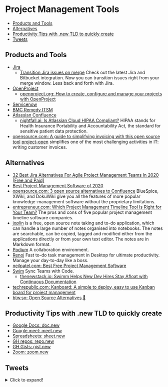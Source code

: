 # Project Management Tools
- [Products and Tools](#products-and-tools)
- [Alternatives](#alternatives)
- [Productivity Tips with .new TLD to quickly create](#productivity-tips-with-new-tld-to-quickly-create)
- [Tweets](#tweets)

## Products and Tools
- [Jira](https://www.atlassian.com/software/jira)
    - [Transition Jira issues on merge](https://bitbucket.org/blog/transition-jira-issues-on-merge) Check out the latest 
Jira and Bitbucket integration. Now you can transition issues right from your merge window. Less back and forth with Jira.
- [OpenProject](https://www.openproject.org/)
    - [openproject.org: How to create, configure and manage your projects with OpenProject](https://www.openproject.org/create-configure-manage-projects-openproject/)
- [Servicenow](https://www.servicenow.com/)
- [BMC Remedy ITSM](https://www.bmcsoftware.es/it-solutions/remedy-itsm.html)
- [Atlassian Confluence](https://www.atlassian.com/software/confluence)
    - [nightfall.ai: Is Atlassian Cloud HIPAA Compliant?](https://nightfall.ai/atlassian-cloud-hipaa-compliant) HIPAA stands for Health Insurance Portability and Accountability Act, the standard for sensitive patient data protection.
- [opensource.com: A guide to simplifying invoicing with this open source tool](https://opensource.com/article/21/7/open-source-invoicing-po) [project-open](https://www.project-open.com/) simplifies one of the most challenging activities in IT: writing customer invoices.

## Alternatives
- [32 Best Jira Alternatives For Agile Project Management Teams In 2020 [Free and Paid]](https://dzone.com/articles/32-best-jira-alternatives-for-agile-project-manage) 
- [Best Project Management Software of 2020](https://neilpatel.com/blog/best-project-management-software/)
- [opensource.com: 3 open source alternatives to Confluence](https://opensource.com/article/20/9/open-source-alternatives-confluence) BlueSpice, XWiki, and DokuWiki give you all the features of more popular knowledge-management software without the proprietary limitations.
- [entrepreneur.com: Which Project Management Timeline Tool Is Right for Your Team?](https://www.entrepreneur.com/article/356991) The pros and cons of five popular project management timeline software companies.
- [joplin](https://github.com/laurent22/joplin) is a free, open source note taking and to-do application, which can handle a large number of notes organised into notebooks. The notes are searchable, can be copied, tagged and modified either from the applications directly or from your own text editor. The notes are in Markdown format.
- [Podium](https://github.com/sa-mw-dach/podium) A collaboration environment.
- [Renoj](https://ribal.dev/renoj) Fast to-do task management in Desktop for ultimate productivity. Manage your day-to-day like a boss.
- [neilpatel.com: Best Free Project Management Software](https://neilpatel.com/blog/best-free-project-management-software/)
- [Swim](https://swimm.io/) Sync Teams with Code. 
    - [thenewstack.io: Swimm Helps New Dev Hires Stay Afloat with Continuous Documentation](https://thenewstack.io/swimm-helps-new-dev-hires-stay-afloat-with-continuous-documentation/)
- [techrepublic.com: Kanboard: A simple to deploy, easy to use Kanban board for project management](https://www.techrepublic.com/article/kanboard-a-simple-to-deploy-easy-to-use-kanban-board-for-project-management/)
- [btw.so: Open Source Alternatives 🌟](https://www.btw.so/open-source-alternatives)

## Productivity Tips with .new TLD to quickly create
- [Google Docs: doc.new](https://doc.new)
- [Google meet: meet.new](https://meet.new)
- [Spreadsheets: sheet.new](https://sheet.new)
- [GH repos: repo.new](https://repo.new)
- [GH Gists: gist.new](https://gist.new)
- [Zoom: zoom.new](https://zoom.new)

## Tweets
<details>
  <summary>Click to expand!</summary>

<center>
<blockquote class="twitter-tweet"><p lang="en" dir="ltr">The daily standup is NOT a status meeting!<br><br>It is a planning meeting and our most important task is to talk about impediments.<br><br>It should never be used to report to anyone. It is for the team, by the team, and not for the managers.</p>&mdash; Daniel Moka⚡ (@dmokafa) <a href="https://twitter.com/dmokafa/status/1371842534801039361?ref_src=twsrc%5Etfw">March 16, 2021</a></blockquote> <script async src="https://platform.twitter.com/widgets.js" charset="utf-8"></script>

<blockquote class="twitter-tweet"><p lang="en" dir="ltr">1/ I&#39;ve been managing people remotely for 8 years. Here&#39;s how to be a better manager in a remote (distributed) team:</p>&mdash; Job (@Jobvo) <a href="https://twitter.com/Jobvo/status/1375085060425138179?ref_src=twsrc%5Etfw">March 25, 2021</a></blockquote> <script async src="https://platform.twitter.com/widgets.js" charset="utf-8"></script>
</center>
</details>
